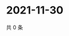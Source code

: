 # 2021-11-30

共 0 条

<!-- BEGIN WEIBO -->
<!-- 最后更新时间 Tue Nov 30 2021 03:00:56 GMT+0800 (China Standard Time) -->

<!-- END WEIBO -->
